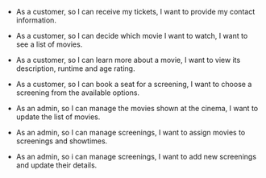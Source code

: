 - As a customer, so I can receive my tickets, I want to provide my contact information.
- As a customer, so I can decide which movie I want to watch, I want to see a list of movies.
- As a customer, so I can learn more about a movie, I want to view its description, runtime and age rating.
- As a customer, so I can book a seat for a screening, I want to choose a screening from the available options.

- As an admin, so I can manage the movies shown at the cinema, I want to update the list of movies.
- As an admin, so I can manage screenings, I want to assign movies to screenings and showtimes.
- As an admin, so i can manage screenings, I want to add new screenings and update their details.
